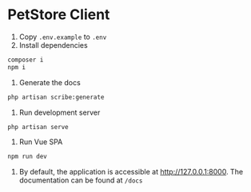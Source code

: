 # PetStore Client

1. Copy `.env.example` to `.env`
1. Install dependencies

```bash
composer i
npm i
```

1. Generate the docs

```bash
php artisan scribe:generate
```

1. Run development server

```bash
php artisan serve
```

1. Run Vue SPA

```bash
npm run dev
```

1. By default, the application is accessible at http://127.0.0.1:8000. The documentation can be found at `/docs`